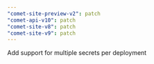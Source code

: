 ```yaml
---
"comet-site-preview-v2": patch
"comet-api-v10": patch
"comet-site-v8": patch
"comet-site-v9": patch
---
```


Add support for multiple secrets per deployment
